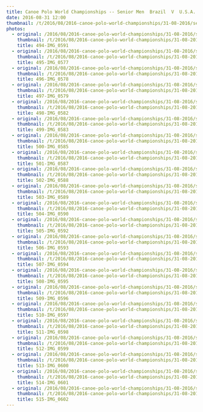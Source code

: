 ```yaml
---
title: Canoe Polo World Championships -- Senior Men  Brazil  V  U.S.A.
date: 2016-08-31 12:00
thumbnail: /t/2016/08/2016-canoe-polo-world-championships/31-08-2016/senior-men-brazil-v-usa/494-img_0591.jpg
photos:
  - original: /2016/08/2016-canoe-polo-world-championships/31-08-2016/senior-men-brazil-v-usa/494-img_0591.jpg
    thumbnail: /t/2016/08/2016-canoe-polo-world-championships/31-08-2016/senior-men-brazil-v-usa/494-img_0591.jpg
    title: 494-IMG_0591
  - original: /2016/08/2016-canoe-polo-world-championships/31-08-2016/senior-men-brazil-v-usa/495-img_0577.jpg
    thumbnail: /t/2016/08/2016-canoe-polo-world-championships/31-08-2016/senior-men-brazil-v-usa/495-img_0577.jpg
    title: 495-IMG_0577
  - original: /2016/08/2016-canoe-polo-world-championships/31-08-2016/senior-men-brazil-v-usa/496-img_0578.jpg
    thumbnail: /t/2016/08/2016-canoe-polo-world-championships/31-08-2016/senior-men-brazil-v-usa/496-img_0578.jpg
    title: 496-IMG_0578
  - original: /2016/08/2016-canoe-polo-world-championships/31-08-2016/senior-men-brazil-v-usa/497-img_0579.jpg
    thumbnail: /t/2016/08/2016-canoe-polo-world-championships/31-08-2016/senior-men-brazil-v-usa/497-img_0579.jpg
    title: 497-IMG_0579
  - original: /2016/08/2016-canoe-polo-world-championships/31-08-2016/senior-men-brazil-v-usa/498-img_0582.jpg
    thumbnail: /t/2016/08/2016-canoe-polo-world-championships/31-08-2016/senior-men-brazil-v-usa/498-img_0582.jpg
    title: 498-IMG_0582
  - original: /2016/08/2016-canoe-polo-world-championships/31-08-2016/senior-men-brazil-v-usa/499-img_0583.jpg
    thumbnail: /t/2016/08/2016-canoe-polo-world-championships/31-08-2016/senior-men-brazil-v-usa/499-img_0583.jpg
    title: 499-IMG_0583
  - original: /2016/08/2016-canoe-polo-world-championships/31-08-2016/senior-men-brazil-v-usa/500-img_0585.jpg
    thumbnail: /t/2016/08/2016-canoe-polo-world-championships/31-08-2016/senior-men-brazil-v-usa/500-img_0585.jpg
    title: 500-IMG_0585
  - original: /2016/08/2016-canoe-polo-world-championships/31-08-2016/senior-men-brazil-v-usa/501-img_0587.jpg
    thumbnail: /t/2016/08/2016-canoe-polo-world-championships/31-08-2016/senior-men-brazil-v-usa/501-img_0587.jpg
    title: 501-IMG_0587
  - original: /2016/08/2016-canoe-polo-world-championships/31-08-2016/senior-men-brazil-v-usa/502-img_0588.jpg
    thumbnail: /t/2016/08/2016-canoe-polo-world-championships/31-08-2016/senior-men-brazil-v-usa/502-img_0588.jpg
    title: 502-IMG_0588
  - original: /2016/08/2016-canoe-polo-world-championships/31-08-2016/senior-men-brazil-v-usa/503-img_0589.jpg
    thumbnail: /t/2016/08/2016-canoe-polo-world-championships/31-08-2016/senior-men-brazil-v-usa/503-img_0589.jpg
    title: 503-IMG_0589
  - original: /2016/08/2016-canoe-polo-world-championships/31-08-2016/senior-men-brazil-v-usa/504-img_0590.jpg
    thumbnail: /t/2016/08/2016-canoe-polo-world-championships/31-08-2016/senior-men-brazil-v-usa/504-img_0590.jpg
    title: 504-IMG_0590
  - original: /2016/08/2016-canoe-polo-world-championships/31-08-2016/senior-men-brazil-v-usa/505-img_0592.jpg
    thumbnail: /t/2016/08/2016-canoe-polo-world-championships/31-08-2016/senior-men-brazil-v-usa/505-img_0592.jpg
    title: 505-IMG_0592
  - original: /2016/08/2016-canoe-polo-world-championships/31-08-2016/senior-men-brazil-v-usa/506-img_0593.jpg
    thumbnail: /t/2016/08/2016-canoe-polo-world-championships/31-08-2016/senior-men-brazil-v-usa/506-img_0593.jpg
    title: 506-IMG_0593
  - original: /2016/08/2016-canoe-polo-world-championships/31-08-2016/senior-men-brazil-v-usa/507-img_0594.jpg
    thumbnail: /t/2016/08/2016-canoe-polo-world-championships/31-08-2016/senior-men-brazil-v-usa/507-img_0594.jpg
    title: 507-IMG_0594
  - original: /2016/08/2016-canoe-polo-world-championships/31-08-2016/senior-men-brazil-v-usa/508-img_0595.jpg
    thumbnail: /t/2016/08/2016-canoe-polo-world-championships/31-08-2016/senior-men-brazil-v-usa/508-img_0595.jpg
    title: 508-IMG_0595
  - original: /2016/08/2016-canoe-polo-world-championships/31-08-2016/senior-men-brazil-v-usa/509-img_0596.jpg
    thumbnail: /t/2016/08/2016-canoe-polo-world-championships/31-08-2016/senior-men-brazil-v-usa/509-img_0596.jpg
    title: 509-IMG_0596
  - original: /2016/08/2016-canoe-polo-world-championships/31-08-2016/senior-men-brazil-v-usa/510-img_0597.jpg
    thumbnail: /t/2016/08/2016-canoe-polo-world-championships/31-08-2016/senior-men-brazil-v-usa/510-img_0597.jpg
    title: 510-IMG_0597
  - original: /2016/08/2016-canoe-polo-world-championships/31-08-2016/senior-men-brazil-v-usa/511-img_0598.jpg
    thumbnail: /t/2016/08/2016-canoe-polo-world-championships/31-08-2016/senior-men-brazil-v-usa/511-img_0598.jpg
    title: 511-IMG_0598
  - original: /2016/08/2016-canoe-polo-world-championships/31-08-2016/senior-men-brazil-v-usa/512-img_0599.jpg
    thumbnail: /t/2016/08/2016-canoe-polo-world-championships/31-08-2016/senior-men-brazil-v-usa/512-img_0599.jpg
    title: 512-IMG_0599
  - original: /2016/08/2016-canoe-polo-world-championships/31-08-2016/senior-men-brazil-v-usa/513-img_0600.jpg
    thumbnail: /t/2016/08/2016-canoe-polo-world-championships/31-08-2016/senior-men-brazil-v-usa/513-img_0600.jpg
    title: 513-IMG_0600
  - original: /2016/08/2016-canoe-polo-world-championships/31-08-2016/senior-men-brazil-v-usa/514-img_0601.jpg
    thumbnail: /t/2016/08/2016-canoe-polo-world-championships/31-08-2016/senior-men-brazil-v-usa/514-img_0601.jpg
    title: 514-IMG_0601
  - original: /2016/08/2016-canoe-polo-world-championships/31-08-2016/senior-men-brazil-v-usa/515-img_0602.jpg
    thumbnail: /t/2016/08/2016-canoe-polo-world-championships/31-08-2016/senior-men-brazil-v-usa/515-img_0602.jpg
    title: 515-IMG_0602
---
```

